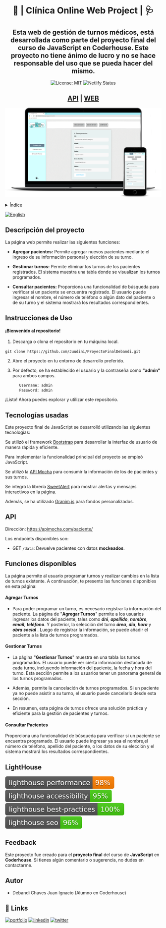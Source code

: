 <div align="center">
<h1>🏥 | Clínica Online Web Project | 🩺</h1>
<h2>Esta web de gestión de turnos médicos, está desarrollada como parte del proyecto final del curso de JavaScript en Coderhouse. Este proyecto no tiene ánimo de lucro y no se hace responsable del uso que se pueda hacer del mismo. </h2>

[![License: MIT](https://img.shields.io/badge/License-MIT-yellow.svg)](https://opensource.org/licenses/MIT) [![Netlify Status](https://api.netlify.com/api/v1/badges/87d4fe7d-7a52-4110-924a-32cf9595d605/deploy-status)](https://app.netlify.com/sites/juudini-proyecto-final-javascript/deploys)

<h2><a href='https://apimocha.com/paciente/data'>API</a> | <a href='https://juudini-proyecto-final-javascript.netlify.app/'>WEB</a></h2>
</div>

![Web API Page](assets/web-api-page.png)

<details>
  <summary>Índice</summary>
  <ol>
     <li>
      <a href="#descripción-del-proyecto">Descripción del proyecto</a>
     </li>
     <li>
      <a href="#instrucciones-de-uso">Instrucciones de uso</a>
     </li>
     <li>
      <a href="#tecnologías-usadas">Tecnologías usadas</a>
     </li>
     <li>
      <a href="#api">API</a></li>
     <li>
      <a href="#funciones-disponibles">Funciones Disponibles</a>
     </li>
	   <li>
      <a href="#lighthouse">Lighthouse</a>
     </li>
     <li>
      <a href="#feedback">Feedback</a>
     </li>
	   <li>
      <a href="#autor">Acerca del Autor</a>
     </li>
  </ol>
</details>

[![English](https://img.shields.io/badge/language-English-blue.svg)](README.en.md)

## Descripción del proyecto

La página web permite realizar las siguientes funciones:

-   **Agregar pacientes:** Permite agregar nuevos pacientes mediante el ingreso de su información personal y elección de su turno.

-   **Gestionar turnos:** Permite eliminar los turnos de los pacientes registrados. El sistema muestra una tabla donde se visualizan los turnos programados.

-   **Consultar pacientes:** Proporciona una funcionalidad de búsqueda para verificar si un paciente se encuentra registrado. El usuario puede ingresar el nombre, el número de teléfono o algún dato del paciente o de su turno y el sistema mostrará los resultados correspondientes.

## Instrucciones de Uso

#### ¡Bienvenido al repositorio!

1. Descarga o clona el repositorio en tu máquina local.

`git clone https://github.com/Juudini/ProyectoFinalDebandi.git
`

2. Abre el proyecto en tu entorno de desarrollo preferido.

3. Por defecto, se ha establecido el usuario y la contraseña como **"admin"** para ambos campos.

    ```
       Username: admin
       Password: admin
    ```

¡Listo! Ahora puedes explorar y utilizar este repositorio.

## Tecnologías usadas

Este proyecto final de JavaScript se desarrolló utilizando las siguientes tecnologías:

Se utilizó el framework [Bootstrap](https://getbootstrap.com/) para desarrollar la interfaz de usuario de manera rápida y eficiente.

Para implementar la funcionalidad principal del proyecto se empleó JavaScript.

Se utilizó la [API Mocha](https://apimocha.com/) para consumir la información de los de pacientes y sus turnos.

Se integró la librería [SweetAlert](https://sweetalert2.github.io/) para mostrar alertas y mensajes interactivos en la página.

Además, se ha utilizado [Granim.js](https://sarcadass.github.io/granim.js/) para fondos personalizados.

## API

Dirección: https://apimocha.com/paciente/

Los endpoints disponibles son:

-   GET `/data`: Devuelve pacientes con datos **mockeados**.

## Funciones disponibles

La página permite al usuario programar turnos y realizar cambios en la lista de turnos existente. A continuación, te presento las funciones disponibles en esta página:

#### Agregar Turnos

-   Para poder programar un turno, es necesario registrar la información del paciente. La página de "**Agregar Turnos**" permite a los usuarios ingresar los datos del paciente, tales como **_dni_**, **_apellido_**, **_nombre_**, **_email_**, **_teléfono_**. Y posterior, la selección del turno **_área_**, **_día_**, **_hora_** y **_obra social_** . Luego de registrar la información, se puede añadir el paciente a la lista de turnos programados.

#### Gestionar Turnos

-   La página "**Gestionar Turnos**" muestra en una tabla los turnos programados. El usuario puede ver cierta información destacada de cada turno, incluyendo información del paciente, la fecha y hora del turno. Esta sección permite a los usuarios tener un panorama general de los turnos programados.

-   Además, permite la cancelación de turnos programados. Si un paciente ya no puede asistir a su turno, el usuario puede cancelarlo desde esta sección.

-   En resumen, esta página de turnos ofrece una solución práctica y eficiente para la gestión de pacientes y turnos.

#### Consultar Pacientes

Proporciona una funcionalidad de búsqueda para verificar si un paciente se encuentra programado. El usuario puede ingresar ya sea el nombre,el número de teléfono, apellido del paciente, o los datos de su elección y el sistema mostrará los resultados correspondientes.

## LightHouse

[![Lighthouse Performance Badge](./assets/test_resultados/lighthouse_performance.svg)](https://github.com/Juudini/ProyectoFinalDebandi)
[![Lighthouse Accessibility Badge](./assets/test_resultados/lighthouse_accessibility.svg)](https://github.com/Juudini/ProyectoFinalDebandi)
[![Lighthouse Best Practices Badge](./assets/test_resultados/lighthouse_best-practices.svg)](https://github.com/Juudini/ProyectoFinalDebandi)
[![Lighthouse SEO Badge](./assets/test_resultados/lighthouse_seo.svg)](https://github.com/Juudini/ProyectoFinalDebandi)

## Feedback

Este proyecto fue creado para el **proyecto final** del curso de **JavaScript** en **Coderhouse**. Si tienes algún comentario o sugerencia, no dudes en contactarme.

## Autor

-   Debandi Chaves Juan Ignacio (Alumno en Coderhouse)

## 🔗 Links

[![portfolio](https://img.shields.io/badge/my_portfolio-000?style=for-the-badge&logo=ko-fi&logoColor=white)](https://juudini.github.io/-portfolio/)
[![linkedin](https://img.shields.io/badge/linkedin-0A66C2?style=for-the-badge&logo=linkedin&logoColor=white)](https://www.linkedin.com/in/juandebandi/)
[![twitter](https://img.shields.io/badge/twitter-1DA1F2?style=for-the-badge&logo=twitter&logoColor=white)](https://twitter.com/WatashiJuud)

